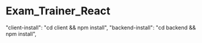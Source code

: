 # Exam_Trainer_React

"client-install": "cd client && npm install",
"backend-install": "cd backend && npm install",
